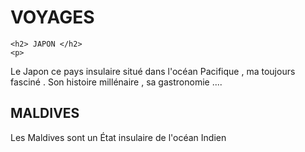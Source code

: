 <html>
  <head>

  </head>
  <body>
    <h1> VOYAGES </h1>
  
    <h2> JAPON </h2>
    <p>
    
Le Japon ce pays insulaire situé dans l'océan Pacifique , ma toujours fasciné .
Son histoire millénaire , sa gastronomie ....<p>
  
   
  <body>
    <h2> MALDIVES </h2>
  
    
 <p>  Les Maldives sont un État insulaire de l'océan Indien
  
  
   <p>
